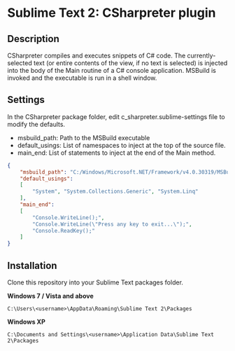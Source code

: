 # Sublime Text 2: CSharpreter plugin

## Description

CSharpreter compiles and executes snippets of C# code. The currently-selected text (or entire contents of the view, if no text is selected) is injected into the body of the Main routine of a C# console application. MSBuild is invoked and the executable is run in a shell window.

## Settings

In the CSharpreter package folder, edit c_sharpreter.sublime-settings file to modify the defaults.

* msbuild_path: Path to the MSBuild executable
* default_usings: List of namespaces to inject at the top of the source file.
* main_end: List of statements to inject at the end of the Main method.

``` json CSharpreter settings
{
	"msbuild_path": "C:/Windows/Microsoft.NET/Framework/v4.0.30319/MSBuild.exe",
	"default_usings":
	[
		"System", "System.Collections.Generic", "System.Linq"
	],
	"main_end":
	[
		"Console.WriteLine();",
		"Console.WriteLine(\"Press any key to exit...\");",
		"Console.ReadKey();"
	]
}
```

## Installation

Clone this repository into your Sublime Text packages folder.

**Windows 7 / Vista and above**

    C:\Users\<username>\AppData\Roaming\Sublime Text 2\Packages

**Windows XP**

    C:\Documents and Settings\<username>\Application Data\Sublime Text 2\Packages

